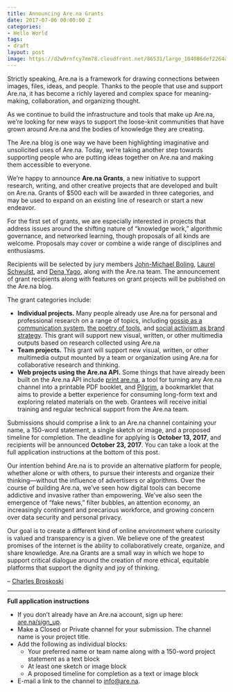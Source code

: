 ```yaml
---
title: Announcing Are.na Grants
date: 2017-07-06 00:00:00 Z
categories:
- Hello World
tags:
- draft
layout: post
image: https://d2w9rnfcy7mm78.cloudfront.net/86531/large_104086def2264ad01dc77ccb6f892c11.jpg
---
```


Strictly speaking, Are.na is a framework for drawing connections between images, files, ideas, and people. Thanks to the people that use and support Are.na, it has become a richly layered and complex space for meaning-making, collaboration, and organizing thought. 

As we continue to build the infrastructure and tools that make up Are.na, we’re looking for new ways to support the loose-knit communities that have grown around Are.na and the bodies of knowledge they are creating.

The Are.na blog is one way we have been highlighting imaginative and unsolicited uses of Are.na. Today, we’re taking another step towards supporting people who are putting ideas together on Are.na and making them accessible to everyone.

We’re happy to announce **Are.na Grants**, a new initiative to support research, writing, and other creative projects that are developed and built on Are.na. Grants of $500 each will be awarded in three categories, and may be used to expand on an existing line of research or start a new endeavor.

For the first set of grants, we are especially interested in projects that address issues around the shifting nature of “knowledge work,” algorithmic governance, and networked learning, though proposals of all kinds are welcome. Proposals may cover or combine a wide range of disciplines and enthusiasms.

Recipients will be selected by jury members [John-Michael Boling](https://www.are.na/john-michael-boling/channels), [Laurel Schwulst](https://www.are.na/laurel-schwulst/channels), and [Dena Yago](https://www.are.na/dena-yago/channels), along with the Are.na team. The announcement of grant recipients along with features on grant projects will be published on the Are.na blog.

The grant categories include:

  - **Individual projects.** Many people already use Are.na for personal and professional research on a range of topics, including [gossip as a communication system](https://www.are.na/blog/case%20study/2017/07/11/sarah-hamerman.html), [the poetry of tools](https://www.are.na/blog/case%20study/2017/08/10/the-poetry-of-tools.html), and [social activism as brand strategy](https://www.are.na/blog/case%20study/2017/06/13/allyn-hughes.html). This grant will support new visual, written, or other multimedia outputs based on research collected using Are.na 
  - **Team projects.** This grant will support new visual, written, or other multimedia output mounted by a team or organization using Are.na for collaborative research and thinking.
  - **Web projects using the Are.na API.** Some things that have already been built on the Are.na API include [print are.na](https://printarena.now.sh/?ch=arena-influences), a tool for turning any Are.na channel into a printable PDF booklet, and [Pilgrim](http://pilgrim.are.na), a bookmarklet that aims to provide a better experience for consuming long-form text and exploring related materials on the web. Grantees will receive initial training and regular technical support from the Are.na team.

  Submissions should comprise a link to an Are.na channel containing your name, a 150-word statement, a single sketch or image, and a proposed timeline for completion. The deadline for applying is **October 13, 2017**, and recipients will be announced **October 23, 2017**. You can take a look at the full application instructions at the bottom of this post.

  Our intention behind Are.na is to provide an alternative platform for people, whether alone or with others, to pursue their interests and organize their thinking—without the influence of advertisers or algorithms. Over the course of building Are.na, we’ve seen how digital tools can become addictive and invasive rather than empowering. We’ve also seen the emergence of “fake news,” filter bubbles, an attention economy, an increasingly contingent and precarious workforce, and growing concern over data security and personal privacy.

  Our goal is to create a different kind of online environment where curiosity is valued and transparency is a given. We believe one of the greatest promises of the internet is the ability to collaboratively create, organize, and share knowledge. Are.na Grants are a small way in which we hope to support critical dialogue around the creation of more ethical, equitable platforms that support the dignity and joy of thinking.

– [Charles Broskoski](https://www.are.na/charles-broskoski)

---

**Full application instructions**

  - If you don’t already have an Are.na account, sign up here: [are.na/sign_up](https://www.are.na/sign_up).
  - Make a Closed or Private channel for your submission. The channel name is your project title.
  - Add the following as individual blocks:
    - Your preferred name or team name along with a 150-word project statement as a text block
    - At least one sketch or image block
    - A proposed timeline for completion as a text or image block
  - E-mail a link to the channel to [info@are.na](mailto:info@are.na). 